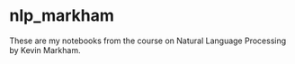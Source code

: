 # nlp_markham

These are my notebooks from the course on Natural Language Processing by Kevin Markham. 

